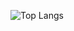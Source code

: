 <p align="center">

![Top Langs](https://github-readme-stats.vercel.app/api/top-langs/?username=Omskka&style=compact&theme=tokyonight)

</p>
